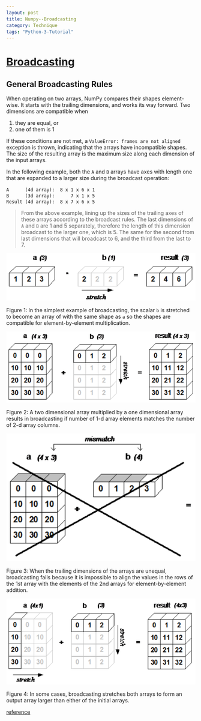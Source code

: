 ```yaml
---
layout: post
title: Numpy--Broadcasting
category: Technique
tags: "Python-3-Tutorial"
---
```


# [Broadcasting](https://docs.scipy.org/doc/numpy-1.14.0/user/basics.broadcasting.html)

## General Broadcasting Rules
When operating on two arrays, NumPy compares their shapes element-wise. It starts with the trailing dimensions, and works its way forward. Two dimensions are compatible when
1. they are equal, or
2. one of them is 1

If these conditions are not met, a `ValueError: frames are not aligned` exception is thrown, indicating that the arrays have incompatible shapes. The size of the resulting array is the maximum size along each dimension of the input arrays.

In the following example, both the `A` and `B` arrays have axes with length one that are expanded to a larger size during the broadcast operation:

```
A      (4d array):  8 x 1 x 6 x 1
B      (3d array):      7 x 1 x 5
Result (4d array):  8 x 7 x 6 x 5
```

> From the above example, lining up the sizes of the trailing axes of these arrays according to the broadcast rules. The last dimensions of `A` and `B` are 1 and 5 separately, therefore the length of this dimension broadcast to the larger one, which is 5. The same for the second from last dimensions that will broadcast to 6, and the third from the last to 7.

![Alt text](/public/img/posts/python_3_tutorial/NumpyBroadcasting/fig_1.png)

Figure 1: In the simplest example of broadcasting, the scalar `b` is stretched to become an array of with the same shape as `a` so the shapes are compatible for element-by-element multiplication.

![Alt text](/public/img/posts/python_3_tutorial/NumpyBroadcasting/fig_2.png)

Figure 2: A two dimensional array multiplied by a one dimensional array results in broadcasting if number of 1-d array elements matches the number of 2-d array columns.

![Alt text](/public/img/posts/python_3_tutorial/NumpyBroadcasting/fig_3.png)

Figure 3: When the trailing dimensions of the arrays are unequal, broadcasting fails because it is impossible to align the values in the rows of the 1st array with the elements of the 2nd arrays for element-by-element addition. 

![Alt text](/public/img/posts/python_3_tutorial/NumpyBroadcasting/fig_4.png)

Figure 4: In some cases, broadcasting stretches both arrays to form an output array larger than either of the initial arrays. 

[reference](http://scipy.github.io/old-wiki/pages/EricsBroadcastingDoc)
